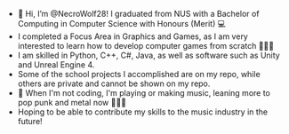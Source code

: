 - 👋 Hi, I’m @NecroWolf28! I graduated from NUS with a Bachelor of Computing in Computer Science with Honours (Merit) 💻
- I completed a Focus Area in Graphics and Games, as I am very interested to learn how to develop computer games from scratch 👾👾👾
- I am skilled in Python, C++, C#, Java, as well as software such as Unity and Unreal Engine 4.
- Some of the school projects I accomplished are on my repo, while others are private and cannot be shown on my repo.
- 👀 When I'm not coding, I'm playing or making music, leaning more to pop punk and metal now 🤘🤘🤘
- Hoping to be able to contribute my skills to the music industry in the future!

<!---
NecroWolf28/NecroWolf28 is a ✨ special ✨ repository because its `README.md` (this file) appears on your GitHub profile.
You can click the Preview link to take a look at your changes.
--->
